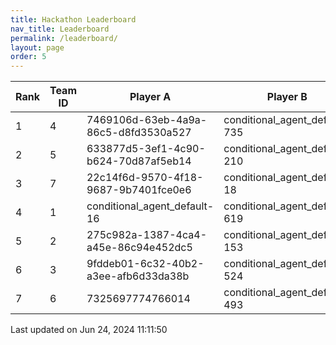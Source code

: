 ```yaml
---
title: Hackathon Leaderboard
nav_title: Leaderboard
permalink: /leaderboard/
layout: page
order: 5
---
```


|Rank            |Team ID         |Player A        |Player B        |Player C        |Total Score     |
|----------------|----------------|----------------|----------------|----------------|----------------|
|1               |4               |7469106d-63eb-4a9a-86c5-d8fd3530a527|conditional_agent_default-735|conditional_agent_default-801|1475.12         |
|2               |5               |633877d5-3ef1-4c90-b624-70d87af5eb14|conditional_agent_default-210|conditional_agent_default-553|598.33          |
|3               |7               |22c14f6d-9570-4f18-9687-9b7401fce0e6|conditional_agent_default-18|conditional_agent_default-915|185.25          |
|4               |1               |conditional_agent_default-16|conditional_agent_default-619|developer       |95.0            |
|5               |2               |275c982a-1387-4ca4-a45e-86c94e452dc5|conditional_agent_default-153|conditional_agent_default-367|95.0            |
|6               |3               |9fddeb01-6c32-40b2-a3ee-afb6d33da38b|conditional_agent_default-524|conditional_agent_default-767|95.0            |
|7               |6               |7325697774766014|conditional_agent_default-493|conditional_agent_default-763|95.0            |

Last updated on Jun 24, 2024 11:11:50
